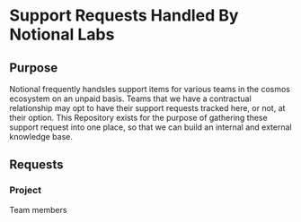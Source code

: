 # Support Requests Handled By Notional Labs

## Purpose

Notional frequently handsles support items for various teams in the cosmos ecosystem on an unpaid basis.  Teams that we have a contractual relationship may opt to have their support requests tracked here, or not, at their option.  This Repository exists for the purpose of gathering these support request into one place, so that we can build an internal and external knowledge base.

## Requests

### Project

Team members
